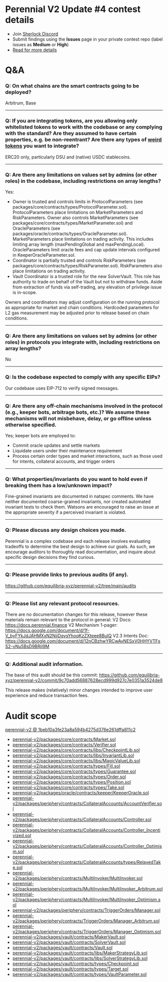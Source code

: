 # Perennial V2 Update #4 contest details

- Join [Sherlock Discord](https://discord.gg/MABEWyASkp)
- Submit findings using the **Issues** page in your private contest repo (label issues as **Medium** or **High**)
- [Read for more details](https://docs.sherlock.xyz/audits/watsons)

# Q&A

### Q: On what chains are the smart contracts going to be deployed?
Arbitrum, Base
___

### Q: If you are integrating tokens, are you allowing only whitelisted tokens to work with the codebase or any complying with the standard? Are they assumed to have certain properties, e.g. be non-reentrant? Are there any types of [weird tokens](https://github.com/d-xo/weird-erc20) you want to integrate?
ERC20 only, particularly DSU and (native) USDC stablecoins.
___

### Q: Are there any limitations on values set by admins (or other roles) in the codebase, including restrictions on array lengths?
Yes:
- Owner is trusted and controls limits in ProtocolParameters (see packages/core/contracts/types/ProtocolParameter.sol).  ProtocolParameters place limitations on MarketParameters and RiskParameters.  Owner also controls MarketParameters (see packages/core/contracts/types/MarketParameter.sol) and OracleParameters (see packages/oracle/contracts/types/OracleParameter.sol).  MarketParameters place limitations on trading activity.  This includes limiting array length (maxPendingGlobal and maxPendingLocal).  OracleParameters limit oracle fees and cap update intervals configured in KeeperOracleParameter.sol.
- Coordinator is partially trusted and controls RiskParameters (see packages/core/contracts/types/RiskParameter.sol).  RiskParameters also place limitations on trading activity.
- Vault Coordinator is a trusted role for the new SolverVault.  This role has authority to trade on behalf of the Vault but not to withdraw funds.  Aside from extraction of funds via self-trading, any elevation of privilege issue is in-scope.

Owners and coordinators may adjust configuration on the running protocol as appropriate for market and chain conditions.
Hardcoded parameters for L2 gas measurement may be adjusted prior to release based on chain conditions.
___

### Q: Are there any limitations on values set by admins (or other roles) in protocols you integrate with, including restrictions on array lengths?
No
___

### Q: Is the codebase expected to comply with any specific EIPs?
Our codebase uses EIP-712 to verify signed messages.
___

### Q: Are there any off-chain mechanisms involved in the protocol (e.g., keeper bots, arbitrage bots, etc.)? We assume these mechanisms will not misbehave, delay, or go offline unless otherwise specified.
Yes; keeper bots are employed to:
- Commit oracle updates and settle markets
- Liquidate users under their maintenance requirement
- Process certain order types and market interactions, such as those used for intents, collateral accounts, and trigger orders

___

### Q: What properties/invariants do you want to hold even if breaking them has a low/unknown impact?
Fine-grained invariants are documented in natspec comments.  We have neither documented coarse-grained invariants, nor created automated invariant tests to check them.  Watsons are encouraged to raise an issue at the appropriate severity if a perceived invariant is violated.
___

### Q: Please discuss any design choices you made.
Perennial is a complex codebase and each release involves evaluating tradeoffs to determine the best design to achieve our goals.  As such, we encourage auditors to thoroughly read documentation, and inquire about specific design decisions they find curious.
___

### Q: Please provide links to previous audits (if any).
https://github.com/equilibria-xyz/perennial-v2/tree/main/audits
___

### Q: Please list any relevant protocol resources.
There are no documentation changes for this release, however these materials remain relevant to the protocol in general:
V2 Docs: https://docs.perennial.finance
V2 Mechanism 1-pager: https://docs.google.com/document/d/1f-V_byFYkJdJAHMXxN2NiiDqysYhoqKzZXteee8BuIQ
V2.3 Intents Doc: https://docs.google.com/document/d/12nCBzhwYRCwAvNESxV0HHYVTFsS2-yNu5BsD9BRjI9M
___

### Q: Additional audit information.
The base of this audit should be this commit: https://github.com/equilibria-xyz/perennial-v2/commit/9c70add56887628ecd999d927c7e0351a3524de8

This release makes (relatively) minor changes intended to improve user experience and reduce transaction fees.


# Audit scope

[perennial-v2 @ 1beb10a3fe23a8a594b4275d376e261dffa811c2](https://github.com/equilibria-xyz/perennial-v2/tree/1beb10a3fe23a8a594b4275d376e261dffa811c2)
- [perennial-v2/packages/core/contracts/Market.sol](perennial-v2/packages/core/contracts/Market.sol)
- [perennial-v2/packages/core/contracts/Verifier.sol](perennial-v2/packages/core/contracts/Verifier.sol)
- [perennial-v2/packages/core/contracts/libs/CheckpointLib.sol](perennial-v2/packages/core/contracts/libs/CheckpointLib.sol)
- [perennial-v2/packages/core/contracts/libs/InvariantLib.sol](perennial-v2/packages/core/contracts/libs/InvariantLib.sol)
- [perennial-v2/packages/core/contracts/libs/MagicValueLib.sol](perennial-v2/packages/core/contracts/libs/MagicValueLib.sol)
- [perennial-v2/packages/core/contracts/types/Fill.sol](perennial-v2/packages/core/contracts/types/Fill.sol)
- [perennial-v2/packages/core/contracts/types/Guarantee.sol](perennial-v2/packages/core/contracts/types/Guarantee.sol)
- [perennial-v2/packages/core/contracts/types/Order.sol](perennial-v2/packages/core/contracts/types/Order.sol)
- [perennial-v2/packages/core/contracts/types/Position.sol](perennial-v2/packages/core/contracts/types/Position.sol)
- [perennial-v2/packages/core/contracts/types/Take.sol](perennial-v2/packages/core/contracts/types/Take.sol)
- [perennial-v2/packages/oracle/contracts/keeper/KeeperOracle.sol](perennial-v2/packages/oracle/contracts/keeper/KeeperOracle.sol)
- [perennial-v2/packages/periphery/contracts/CollateralAccounts/AccountVerifier.sol](perennial-v2/packages/periphery/contracts/CollateralAccounts/AccountVerifier.sol)
- [perennial-v2/packages/periphery/contracts/CollateralAccounts/Controller.sol](perennial-v2/packages/periphery/contracts/CollateralAccounts/Controller.sol)
- [perennial-v2/packages/periphery/contracts/CollateralAccounts/Controller_Incentivized.sol](perennial-v2/packages/periphery/contracts/CollateralAccounts/Controller_Incentivized.sol)
- [perennial-v2/packages/periphery/contracts/CollateralAccounts/Controller_Optimism.sol](perennial-v2/packages/periphery/contracts/CollateralAccounts/Controller_Optimism.sol)
- [perennial-v2/packages/periphery/contracts/CollateralAccounts/types/RelayedTake.sol](perennial-v2/packages/periphery/contracts/CollateralAccounts/types/RelayedTake.sol)
- [perennial-v2/packages/periphery/contracts/MultiInvoker/MultiInvoker.sol](perennial-v2/packages/periphery/contracts/MultiInvoker/MultiInvoker.sol)
- [perennial-v2/packages/periphery/contracts/MultiInvoker/MultiInvoker_Arbitrum.sol](perennial-v2/packages/periphery/contracts/MultiInvoker/MultiInvoker_Arbitrum.sol)
- [perennial-v2/packages/periphery/contracts/MultiInvoker/MultiInvoker_Optimism.sol](perennial-v2/packages/periphery/contracts/MultiInvoker/MultiInvoker_Optimism.sol)
- [perennial-v2/packages/periphery/contracts/TriggerOrders/Manager.sol](perennial-v2/packages/periphery/contracts/TriggerOrders/Manager.sol)
- [perennial-v2/packages/periphery/contracts/TriggerOrders/Manager_Arbitrum.sol](perennial-v2/packages/periphery/contracts/TriggerOrders/Manager_Arbitrum.sol)
- [perennial-v2/packages/periphery/contracts/TriggerOrders/Manager_Optimism.sol](perennial-v2/packages/periphery/contracts/TriggerOrders/Manager_Optimism.sol)
- [perennial-v2/packages/vault/contracts/MakerVault.sol](perennial-v2/packages/vault/contracts/MakerVault.sol)
- [perennial-v2/packages/vault/contracts/SolverVault.sol](perennial-v2/packages/vault/contracts/SolverVault.sol)
- [perennial-v2/packages/vault/contracts/Vault.sol](perennial-v2/packages/vault/contracts/Vault.sol)
- [perennial-v2/packages/vault/contracts/libs/MakerStrategyLib.sol](perennial-v2/packages/vault/contracts/libs/MakerStrategyLib.sol)
- [perennial-v2/packages/vault/contracts/libs/SolverStrategyLib.sol](perennial-v2/packages/vault/contracts/libs/SolverStrategyLib.sol)
- [perennial-v2/packages/vault/contracts/types/Checkpoint.sol](perennial-v2/packages/vault/contracts/types/Checkpoint.sol)
- [perennial-v2/packages/vault/contracts/types/Target.sol](perennial-v2/packages/vault/contracts/types/Target.sol)
- [perennial-v2/packages/vault/contracts/types/VaultParameter.sol](perennial-v2/packages/vault/contracts/types/VaultParameter.sol)


